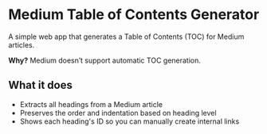 # Medium Table of Contents Generator

A simple web app that generates a Table of Contents (TOC) for Medium articles.

**Why?** Medium doesn’t support automatic TOC generation.

## What it does

- Extracts all headings from a Medium article
- Preserves the order and indentation based on heading level
- Shows each heading's ID so you can manually create internal links
